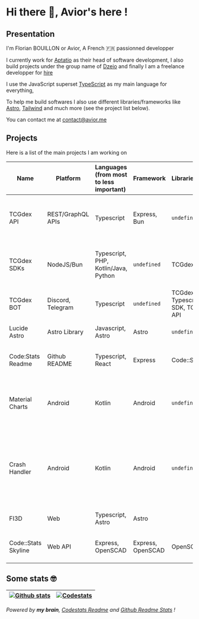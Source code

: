 # Hi there :wave:, Avior's here !

## Presentation

I'm Florian BOUILLON or Avior, A French 🇫🇷 passionned developper

I currently work for [Aptatio](https://www.aptatio.com) as their head of software development, I also build projects under the group name of [Dzeio](https://github.com/dzeiocom) and finally I am a freelance developper for [hire](mailto:contact@avior.me)

I use the JavaScript superset [TypeScript](https://www.typescriptlang.org/) as my main language for everything, 

To help me build softwares I also use different libraries/frameworks like [Astro](https://astro.build/), [Tailwind](https://tailwindcss.com/) and much more (see the project list below).

You can contact me at contact@avior.me

## Projects

Here is a list of the main projects I am working on

| Name                | Platform          | Languages<br />(from most to less important) | Framework         | Libraries/APIs                    | Description                                                                                                                                            | Links                                                                                             |
| ------------------- | ----------------- | :------------------------------------------- | ----------------- | --------------------------------- | ------------------------------------------------------------------------------------------------------------------------------------------------------ | ------------------------------------------------------------------------------------------------- |
| TCGdex API          | REST/GraphQL APIs | Typescript                                   | Express, Bun      | `undefined`                       | A Pokemon trading card game database & a Pokemon trading card REST/GraphQL API                                                                         | [Website](https://www.tcgdex.net), [Repositories](https://github.com/tcgdex)                      |
| TCGdex SDKs         | NodeJS/Bun        | Typescript, PHP, Kotlin/Java, Python         | `undefined`       | TCGdex API                        | Different SDKs to simplify the access to the TCGdex API made in collaboration with the community                                                       | [Website](https://www.tcgdex.net), [Repositories](https://github.com/tcgdex)                      |
| TCGdex BOT          | Discord, Telegram | Typescript                                   | `undefined`       | TCGdex Typescript SDK, TCGdex API | A multiplatform Bot designed to simplify search for your Pokémon cards                                                                                 | [Repository](https://github.com/tcgdex/bot) [Discord](https://discord.gg/CQ4crKBzXz)              |
| Lucide Astro        | Astro Library     | Javascript, Astro                            | Astro             | `undefined`                       | A library for Astro to easily use the [Lucde icons](https://lucide.dev/)                                                                               | [Website](https://lucide-astro.dzeio.com), [Repository](https://github.com/dzeiocom/lucide-astro) |
| Code:Stats Readme   | Github README     | Typescript, React                            | Express           | Code::Stats                       | A fork of `github-readme` to instead fetch data from the [Code::Stats service](https://codestats.net/)                                                 | [Repository](https://github.com/Aviortheking/codestats-readme)                                    |
| Material Charts     | Android           | Kotlin                                       | Android           | `undefined`                       | A dependencies free Charting library for Android applications made to respect the material 3 Design guidelines                                         | [Repository](https://github.com/dzeiocom/dzeiocom/charts)                                         |
| Crash Handler       | Android           | Kotlin                                       | Android           | `undefined`                       | An easy to use crash handling for your android Apps made to store/send/manager the errors in your app while displaying a nice vision for your end user | [Repository](https://github.com/dzeiocom/dzeiocom/crashhandler)                                   |
| FI3D                | Web               | Typescript, Astro                            | Astro             |                                   | A 3D filaments referencing web platform                                                                                                                | [Website](https://fi3d.fr)                                                                        |
| Code::Stats Skyline | Web API           | Express, OpenSCAD                            | Express, OpenSCAD | OpenSCAD                          | A Github like Skyline project to 3D print the XP earned                                                                                                | [Repository](https://github.com/Aviortheking/codestats-skyline)                                   |
## Some stats :nerd_face:

| [![Github stats](https://github-readme-stats.vercel.app/api?username=aviortheking&count_private=true&show_icons=true)](https://github.com/Aviortheking) | [![Codestats](https://codestats-readme.avior.me/api/top-langs/?username=aviortheking&language_count=10&layout=compact)](https://codestats.net/users/Aviortheking) |
| ------------------------------------------------------------------------------------------------------------------------------------------------------- | ----------------------------------------------------------------------------------------------------------------------------------------------------------------- |

_Powered by __my brain__, [Codestats Readme](https://github.com/Aviortheking/codestats-readme) and [Github Readme Stats](https://github.com/anuraghazra/github-readme-stats) !_
